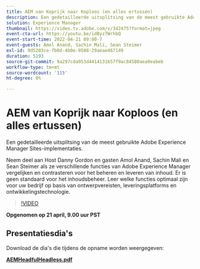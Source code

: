 ```yaml
---
title: AEM van Koprijk naar Koploos (en alles ertussen)
description: Een gedetailleerde uitsplitsing van de meest gebruikte Adobe Experience Manager Sites-implementaties.
solution: Experience Manager
thumbnail: https://video.tv.adobe.com/v/342475?format=jpeg
event-cta-url: https://youtu.be/idByz7WrhbQ
event-start-time: 2022-04-21 09:00-7
event-guests: Amol Anand, Sachin Mali, Sean Steimer
exl-id: 9d5203ce-fb0d-4b0e-9508-29aeae467149
duration: 5193
source-git-commit: 9a297cda953d4414131657f9ac84580aea0eabeb
workflow-type: tm+mt
source-wordcount: '115'
ht-degree: 0%

---
```


# AEM van Koprijk naar Koploos (en alles ertussen)

Een gedetailleerde uitsplitsing van de meest gebruikte Adobe Experience Manager Sites-implementaties.

Neem deel aan Host Danny Gordon en gasten Amol Anand, Sachin Mali en Sean Steimer als ze verschillende functies van Adobe Experience Manager vergelijken en contrasteren voor het beheren en leveren van inhoud. Er is geen standaard voor het inhoudsbeheer. Leer welke functies optimaal zijn voor uw bedrijf op basis van ontwerpvereisten, leveringsplatforms en ontwikkelingstechnologie.

>[!VIDEO](https://video.tv.adobe.com/v/342475/?quality=12&learn=on)

**Opgenomen op 21 april, 9.00 uur PST**

## Presentatiesdia&#39;s

Download de dia&#39;s die tijdens de opname worden weergegeven:

**[AEMHeadfulHeadless.pdf](../assets/documents/AEMHeadfulHeadless.pdf)**
